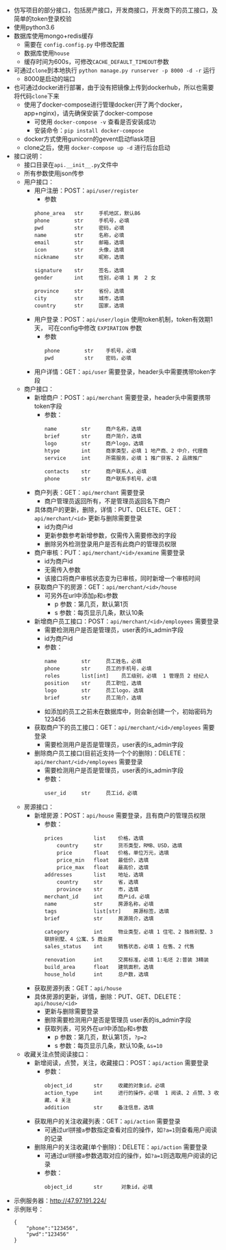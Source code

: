 - 仿写项目的部分接口，包括房产接口，开发商接口，开发商下的员工接口，及简单的token登录校验
- 使用python3.6
- 数据库使用mongo+redis缓存
  - 需要在 `config.config.py` 中修改配置
  - 数据库使用`house`
  - 缓存时间为600s，可修改`CACHE_DEFAULT_TIMEOUT`参数
- 可通过`clone`到本地执行 `python manage.py runserver -p 8000 -d -r` 运行
  - 8000是启动的端口
- 也可通过docker进行部署，由于没有把镜像上传到dockerhub，所以也需要将代码`clone`下来
  - 使用了docker-compose进行管理docker(开了两个docker，app+nginx)，请先确保安装了docker-compose
    - 可使用 `docker-compose -v` 查看是否安装成功
    - 安装命令：`pip install docker-compose`
  - docker方式使用gunicorn的gevent启动flask项目
  - clone之后，使用 `docker-compose up -d` 进行后台启动
- 接口说明：
  - 接口目录在`api.__init__.py`文件中
  - 所有参数使用json传参
  - 用户接口：
    - 用户注册：POST：`api/user/register`
      - 参数
       ```
       phone_area   str     手机地区，默认86
       phone        str     手机号，必填
       pwd          str     密码，必填
       name         str     名称，必填
       email        str     邮箱，选填
       icon         str     头像，选填
       nickname     str     昵称，选填

       signature    str     签名，选填
       gender       int     性别，必填 1 男  2 女

       province     str     省份，选填
       city         str     城市，选填
       country      str     国家，选填
       ```
    - 用户登录：POST：`api/user/login`     使用token机制，token有效期1天， 可在config中修改 `EXPIRATION` 参数
      - 参数
        ```
        phone        str    手机号，必填
        pwd          str    密码，必填
        ```
    - 用户详情：GET：`api/user`           需要登录，header头中需要携带token字段
  - 商户接口：
    - 新增商户：POST：`api/merchant`      需要登录，header头中需要携带token字段
      - 参数：
        ```
        name        str     商户名称，选填
        brief       str     商户简介，选填
        logo        str     商户logo，选填
        htype       int     商家类型，必填 1 地产商、2 中介，代理商
        service     int     所需服务，必填 1 推广获客、2 品牌推广

        contacts    str     商户联系人，必填
        phone       str     商户联系手机号，必填
        ```
    - 商户列表：GET：`api/merchant`       需要登录
      - 商户管理员返回所有，不是管理员返回名下商户
    - 具体商户的更新，删除，详情：PUT、DELETE、GET：`api/merchant/<id>`      更新与删除需要登录
      - id为商户id
      - 更新参数参考新增参数，仅需传入需要修改的字段
      - 删除另外检测登录用户是否有此商户的管理员权限
    - 商户审核：PUT：`api/merchant/<id>/examine`      需要登录
      - id为商户id
      - 无需传入参数
      - 该接口将商户审核状态变为已审核，同时新增一个审核时间
    - 获取商户下的房源：GET：`api/merchant/<id>/house`
      - 可另外在url中添加`p`和`s`参数
        - p 参数：第几页，默认第1页
        - s 参数：每页显示几条，默认10条
    - 新增商户员工接口：POST：`api/merchant/<id>/employees`   需要登录
      - 需要检测用户是否是管理员，user表的is_admin字段
      - id为商户id
      - 参数：
        ```
        name        str     员工姓名，必填
        phone       str     员工的手机号，必填
        roles       list[int]    员工级别，必填  1 管理员 2 经纪人
        position    str     员工职位，选填
        logo        str     员工logo，选填
        brief       str     员工简介，选填
        ```
      - 如添加的员工之前未在数据库中，则会新创建一个，初始密码为123456
    - 获取商户下的员工接口：GET：`api/merchant/<id>/employees`      需要登录
      - 需要检测用户是否是管理员，user表的is_admin字段
    - 删除商户员工接口(目前近支持一个个的删除)：DELETE：`api/merchant/<id>/employees`        需要登录
      - 需要检测用户是否是管理员，user表的is_admin字段
      - 参数：
        ```
        user_id     str     员工id，必填
        ```
  - 房源接口：
    - 新增房源：POST：`api/house`     需要登录，且有商户的管理员权限
      - 参数：
        ```
        prices          list    价格，选填
            country     str     货币类型，RMB、USD，选填
            price       float   价格，单位万元，选填
            price_min   float   最低价，选填
            price_max   float   最高价，选填
        addresses       list    地址，选填
            country     str     省，选填
            province    str     市，选填
        merchant_id     int     商户id，必填
        name            str     房源名称，必填
        tags            list[str]    房源标签，选填
        brief           str     房源简介，选填

        category        int     物业类型，必填 1 住宅、2 独栋别墅、3 联排别墅、4 公寓、5 商业房
        sales_status    int     销售状态，必填 1 在售、2 代售

        renovation      int     交房标准，必填 1:毛坯 2:普装 3精装
        build_area      float   建筑面积，选填
        house_hold      int     总户数，选填
        ```
    - 获取房源列表：GET：`api/house`
    - 具体房源的更新，详情，删除：PUT、GET、DELETE：`api/house/<id>`
      - 更新与删除需要登录
      - 删除需要检测用户是否是管理员  user表的is_admin字段
      - 获取列表，可另外在url中添加`p`和`s`参数
        - p 参数：第几页，默认第1页，`?p=2`
        - s 参数：每页显示几条，默认10条, `&s=10`
  - 收藏关注点赞阅读接口：
    - 新增阅读，点赞，关注，收藏接口：POST：`api/action`     需要登录
      - 参数：
        ```
        object_id       str     收藏的对象id，必填
        action_type     int     进行的操作，必填  1 阅读、2 点赞、3 收藏、4 关注
        addition        str     备注信息，选填
        ```
    - 获取用户的关注收藏列表：GET：`api/action`     需要登录
      - 可通过url拼接`a`参数指定查看对应的操作，如`?a=1`则查看用户阅读的记录
    - 删除用户的关注收藏(单个删除)：DELETE：`api/action`     需要登录
      - 可通过url拼接`a`参数选取对应的操作，如`?a=1`则选取用户阅读的记录
      - 参数：
        ```
        object_id       str      对象id，必填
        ```
- 示例服务器：http://47.97.191.224/
- 示例账号：
    ```
    {
    	"phone":"123456",
    	"pwd":"123456"
    }
    ```
